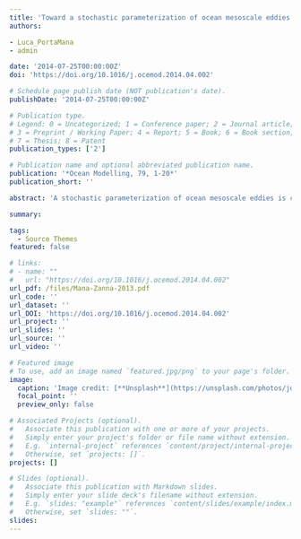 ```yaml
---
title: 'Toward a stochastic parameterization of ocean mesoscale eddies'
authors:

- Luca_PortaMana
- admin

date: '2014-07-25T00:00:00Z'
doi: 'https://doi.org/10.1016/j.ocemod.2014.04.002'

# Schedule page publish date (NOT publication's date).
publishDate: '2014-07-25T00:00:00Z'

# Publication type.
# Legend: 0 = Uncategorized; 1 = Conference paper; 2 = Journal article;
# 3 = Preprint / Working Paper; 4 = Report; 5 = Book; 6 = Book section;
# 7 = Thesis; 8 = Patent
publication_types: ['2']

# Publication name and optional abbreviated publication name.
publication: '*Ocean Modelling, 79, 1-20*'
publication_short: ''

abstract: 'A stochastic parameterization of ocean mesoscale eddies is constructed in order to account for the fluctuations in subgrid transport and to represent upscale turbulent cascades. Eddy-resolving simulations to derive the parameterization are performed in a quasi-geostrophic (QG) model in a double-gyre configuration. The coarse-graining of the high-resolution model is giving rise to an eddy source term which represents the turbulent Reynolds stresses. The eddy source term, its mean and fluctuations are analyzed as function of the resolved scales and external parameters. A functional form of the resolved scales, based on a representation of turbulence as a non-Newtonian viscoelastic medium and including the rate of strain, is used to describe the eddy source term mean, variance and decorrelation timescale. Probability density functions (PDFs) of the eddy source term conditional on the resolved scales are then calculated, capturing the fluctuations associated with mesoscale eddies and their impact on the mean flow. Scalings for the mean, standard deviation, skewness, and kurtosis of the conditional PDFs are provided as function of the grid size, forcing, and stratification of the coarse-resolution model. In light of these scalings, no preliminary high-resolution (QG) model runs are necessary to diagnose the subgrid forcing and the implementation of a stochastic closure based on the conditional PDFs requires in principle very little tuning.'

summary: 

tags:
  - Source Themes
featured: false

# links:
# - name: ""
#   url: "https://doi.org/10.1016/j.ocemod.2014.04.002"
url_pdf: /files/Mana-Zanna-2013.pdf
url_code: ''
url_dataset: ''
url_DOI: 'https://doi.org/10.1016/j.ocemod.2014.04.002'
url_project: ''
url_slides: ''
url_source: ''
url_video: ''

# Featured image
# To use, add an image named `featured.jpg/png` to your page's folder.
image:
  caption: 'Image credit: [**Unsplash**](https://unsplash.com/photos/jdD8gXaTZsc)'
  focal_point: ''
  preview_only: false

# Associated Projects (optional).
#   Associate this publication with one or more of your projects.
#   Simply enter your project's folder or file name without extension.
#   E.g. `internal-project` references `content/project/internal-project/index.md`.
#   Otherwise, set `projects: []`.
projects: []

# Slides (optional).
#   Associate this publication with Markdown slides.
#   Simply enter your slide deck's filename without extension.
#   E.g. `slides: "example"` references `content/slides/example/index.md`.
#   Otherwise, set `slides: ""`.
slides:
---
```

